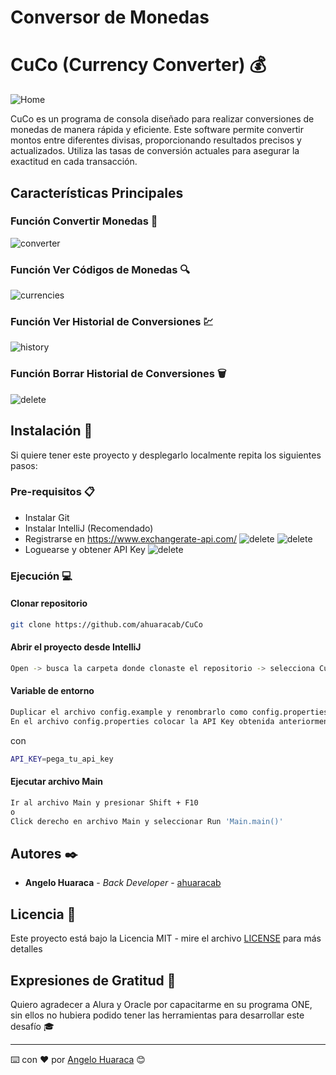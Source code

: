 # Conversor de Monedas
# CuCo (Currency Converter) 💰
![Home](assets/img/cuco.png)

CuCo es un programa de consola diseñado para realizar conversiones de monedas de manera rápida y eficiente. Este software permite convertir montos entre diferentes divisas, proporcionando resultados precisos y actualizados. Utiliza las tasas de conversión actuales para asegurar la exactitud en cada transacción.

## Características Principales

### Función Convertir Monedas 💱

![converter](assets/img/convert.gif)

### Función Ver Códigos de Monedas 🔍

![currencies](assets/img/currencies.gif)

### Función Ver Historial de Conversiones 💹

![history](assets/img/history.gif)

### Función Borrar Historial de Conversiones 🗑

![delete](assets/img/delete.gif)

## Instalación 🔧

Si quiere tener este proyecto y desplegarlo localmente repita los siguientes pasos:

### Pre-requisitos 📋

- Instalar Git
- Instalar IntelliJ (Recomendado)
- Registrarse en https://www.exchangerate-api.com/
![delete](assets/img/signup.png)
![delete](assets/img/register.png)
- Loguearse y obtener API Key
![delete](assets/img/apikey.png)

### Ejecución 💻

#### Clonar repositorio

```bash
git clone https://github.com/ahuaracab/CuCo
```

#### Abrir el proyecto desde IntelliJ

```bash
Open -> busca la carpeta donde clonaste el repositorio -> selecciona CuCo
```

#### Variable de entorno

```bash
Duplicar el archivo config.example y renombrarlo como config.properties
En el archivo config.properties colocar la API Key obtenida anteriormente
```
con
```bash
API_KEY=pega_tu_api_key
```

#### Ejecutar archivo Main

```bash
Ir al archivo Main y presionar Shift + F10
o
Click derecho en archivo Main y seleccionar Run 'Main.main()' 
```



## Autores ✒️

- **Angelo Huaraca** - _Back Developer_ - [ahuaracab](https://github.com/ahuaracab)

## Licencia 📄

Este proyecto está bajo la Licencia MIT - mire el archivo [LICENSE](LICENSE) para más detalles

## Expresiones de Gratitud 🎁

Quiero agradecer a Alura y Oracle por capacitarme en su programa ONE, sin ellos no hubiera podido tener las herramientas para desarrollar este desafío 🎓

---

⌨️ con ❤️ por [Angelo Huaraca](https://github.com/ahuaracab) 😊